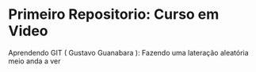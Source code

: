# Primeiro Repositorio: Curso em Video
 Aprendendo GIT ( Gustavo Guanabara ): Fazendo uma lateração aleatória meio anda a ver
